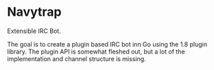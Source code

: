 Navytrap
========
Extensible IRC Bot.


The goal is to create a plugin based IRC bot inn Go using the 1.8 plugin
library.  The plugin API is somewhat fleshed out, but a lot of the
implementation and channel structure is missing.


